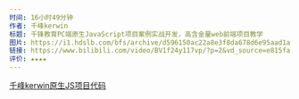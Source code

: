 ```yaml
---
时间: 16小时49分钟
作者: 千峰kerwin
标题: 千锋教育PC端原生JavaScript项目案例实战开发，高含金量web前端项目教学
图片: https://i1.hdslb.com/bfs/archive/d596150ac22a8e3f8da678d6e95aad1ad5742d06.jpg@518w_290h_1c_!web-video-share-cover.webp
链接: https://www.bilibili.com/video/BV1f24y117vp/?p=2&vd_source=e815fa5e2c428a98163e9d19be40ec58
评价: ★★★★
---
```

[千峰kerwin原生JS项目代码](C:\黑曜石笔记\江\Z-附件\千峰kerwin-原生js)

